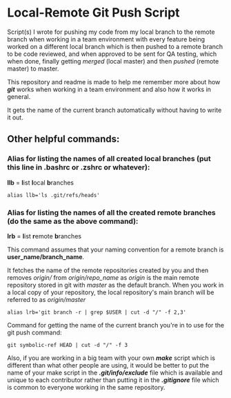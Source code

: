 # Local-Remote Git Push Script

Script(s) I wrote for pushing my code from my local branch to the remote branch when working in a team environment with every feature being worked on a different local branch which is then pushed to a remote branch to be code reviewed, and when approved to be sent for QA testing, which when done, finally getting _merged_ (local master) and then _pushed_ (remote master) to master.

This repository and readme is made to help me remember more about how **_git_** works when working in a team environment and also how it works in general.

It gets the name of the current branch automatically without having to write it out.

## Other helpful commands:

### Alias for listing the names of all created local branches (put this line in .bashrc or .zshrc or whatever):

**llb** = **l**ist **l**ocal **b**ranches
```
alias llb='ls .git/refs/heads'
```
### Alias for listing the names of all the created remote branches (do the same as the above command):

**lrb** = **l**ist **r**emote **b**ranches

This command assumes that your naming convention for a remote branch is **user_name/branch_name**.

It fetches the name of the remote repositories created by you and then removes _origin/_ from _origin/repo_name_ as _origin_ is the main remote repository stored in git with _master_ as the default branch. When you work in a local copy of your repository, the local repository's main branch will be referred to as _origin/master_
 ```
alias lrb='git branch -r | grep $USER | cut -d "/" -f 2,3'
```
Command for getting the name of the current branch you're in to use for the git push command:
```
git symbolic-ref HEAD | cut -d "/" -f 3
```

Also, if you are working in a big team with your own **_make_** script which is different than what other people are using, it would be better to put the name of your make script in the **_.git/info/exclude_** file which is available and unique to each contributor rather than putting it in the **_.gitignore_** file which is common to everyone working in the same repository.

